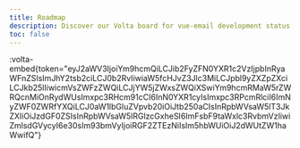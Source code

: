 ```yaml
---
title: Roadmap
description: Discover our Volta board for vue-email development status.
toc: false
---
```


:volta-embed{token="eyJ2aWV3IjoiYm9hcmQiLCJib2FyZFN0YXR1c2VzIjpbInRyaWFnZSIsImJhY2tsb2ciLCJ0b2RvIiwiaW5fcHJvZ3Jlc3MiLCJpbl9yZXZpZXciLCJkb25lIiwicmVsZWFzZWQiLCJjYW5jZWxsZWQiXSwiYm9hcmRMaW5rZWRQcnMiOnRydWUsImxpc3RHcm91cCI6InN0YXR1cyIsImxpc3RPcmRlciI6ImNyZWF0ZWRfYXQiLCJ0aW1lbGluZVpvb20iOiJtb250aCIsInRpbWVsaW5lT3JkZXIiOiJzdGF0ZSIsInRpbWVsaW5lRGlzcGxheSI6ImFsbF9taWxlc3RvbmVzIiwiZmlsdGVycyI6e30sIm93bmVyIjoiRGF2ZTEzNiIsIm5hbWUiOiJ2dWUtZW1haWwifQ"}